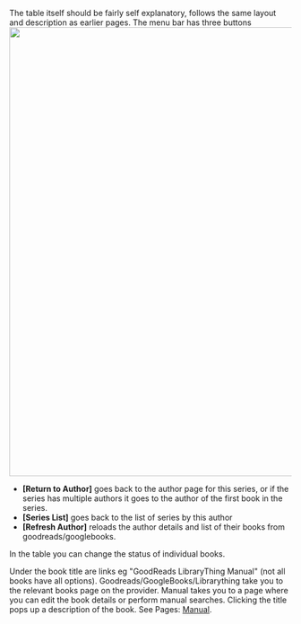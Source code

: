 The table itself should be fairly self explanatory, follows the same layout and description as earlier pages. The menu bar has three buttons 
<img src="/assets/screenshots/series_detail.png" width="800">

* **[Return to Author]** goes back to the author page for this series, or if the series has multiple authors it goes to the author of the first book in the series.
* **[Series List]** goes back to the list of series by this author
* **[Refresh Author]** reloads the author details and list of their books from goodreads/googlebooks.

In the table you can change the status of individual books.

Under the book title are links eg "GoodReads LibraryThing Manual" (not all books have all options).  Goodreads/GoogleBooks/Librarything  take you to the relevant books page on the provider. Manual takes you to a page where you can edit the book details or perform manual searches. Clicking the title pops up a description of the book.
See Pages: [Manual](manual.md).